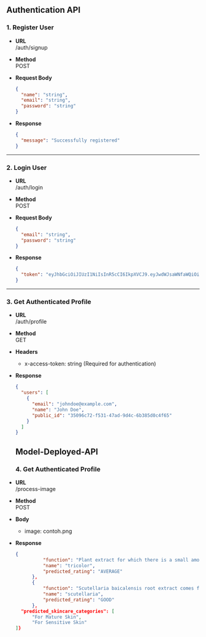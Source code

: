 
## Authentication API

### 1. **Register User**

- **URL**  
  /auth/signup
  
- **Method**  
  POST
  
- **Request Body**  
  ```json
  {
    "name": "string",
    "email": "string", 
    "password": "string"
  }
  ```

- **Response**  
  ```json
  {
    "message": "Successfully registered"
  }
  ```

---

### 2. **Login User**

- **URL**  
  /auth/login
  
- **Method**  
  POST
  
- **Request Body**  
  ```json
  {
    "email": "string",
    "password": "string"
  }
  ```

- **Response**  
  ```json
  {
    "token": "eyJhbGciOiJIUzI1NiIsInR5cCI6IkpXVCJ9.eyJwdWJsaWNfaWQiOiI0MmI1ZjhhNy04NWIwLTQ0MTctODM1ZC0xMDM4ZGZjODhlN2QiLCJleHAiOjE3MzI3MDgxNjh9.swzCrLGK0aBWfU0Ljn01nU9Z4a5isIQha1OGnb-yGAM"
  }
  ```

---

### 3. **Get Authenticated Profile**

- **URL**  
  /auth/profile
  
- **Method**  
  GET
  
- **Headers**  
  - x-access-token: string (Required for authentication)

- **Response**  
  ```json
  {
    "users": [
      {
        "email": "johndoe@example.com",
        "name": "John Doe",
        "public_id": "35096c72-f531-47ad-9d4c-6b385d0c4f65"
      }
    ]
  }
  ```


  ## Model-Deployed-API

  ### 4. **Get Authenticated Profile**

- **URL**  
  /process-image
  
- **Method**  
  POST
  
- **Body**  
  - image: contoh.png

- **Response**  
  ```json
  {
            "function": "Plant extract for which there is a small amount of research showing it has skin soothing and antioxidant properties.",
            "name": "tricolor",
            "predicted_rating": "AVERAGE"
        },
        {
            "function": "Scutellaria baicalensis root extract comes from a flowering plant native to China.",
            "name": "scutellaria",
            "predicted_rating": "GOOD"
        },
    "predicted_skincare_categories": [
        "For Mature Skin",
        "For Sensitive Skin"
  ]}

  
  ```


